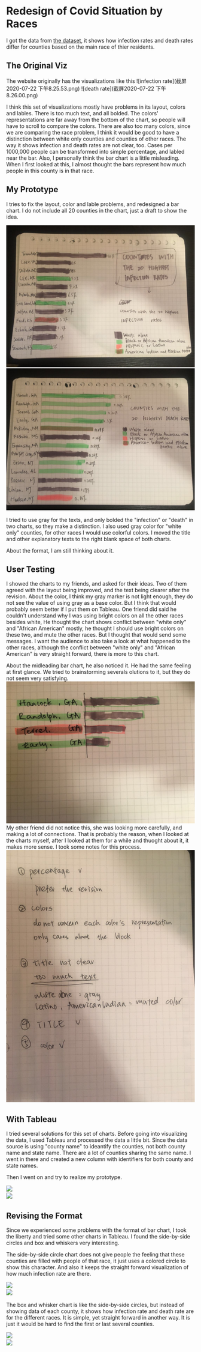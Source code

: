 # Redesign of Covid Situation by Races

I got the data from [the dataset](https://covidtracking.com/race), it shows how infection rates and death rates differ for counties based on the main race of thier residents. 

## The Original Viz
The website originally has the visualizations like this
![infection rate](截屏2020-07-22 下午8.25.53.png)
![death rate](截屏2020-07-22 下午8.26.00.png)

I think this set of visualizations mostly have problems in its layout, colors and lables. 
There is too much text, and all bolded. The colors' representations are far away from the bottom of the chart, so people will have to scroll to compare the colors. 
There are also too many colors, since we are comparing the race problem, I think it would be good to have a distinction between white only counties and counties of other races. 
The way it shows infection and death rates are not clear, too. Cases per 1000,000 people can be transformed into simple percentage, and labled near the bar.
Also, I personally think the bar chart is a little misleading. When I first looked at this, I almost thought the bars represent how much people in this county is in that race. 


## My Prototype
I tries to fix the layout, color and lable problems, and redesigned a bar chart. I do not include all 20 counties in the chart, just a draft to show the idea.

![infection rate](WechatIMG28559.jpeg)
![death rate](WechatIMG28560.jpeg)

I tried to use gray for the texts, and only bolded the "infection" or "death" in two charts, so they make a distinction. 
I also used gray color for "white only" counties, for other races I would use colorful colors.
I moved the title and other explanatory texts to the right blank space of both charts.

About the format, I am still thinking about it.

## User Testing
I showed the charts to my friends, and asked for their ideas. Two of them agreed with the layout being improved, and the text being clearer after the revision. 
About the color, I think my gray marker is not light enough, they do not see the value of using gray as a base color. But I think that would probably seem better if I put them on Tableau.
One friend did said he couldn't understand why I was using bright colors on all the other races besides white, He thought the chart shows conflict between "white only" and "African American" mostly, he thought I should use bright colors on these two, and mute the other races. But I thought that would send some messages. I want the audience to also take a look at what happened to the other races, although the conflict between "white only" and "African American" is very straight forward, there is more to this chart.

About the midleading bar chart, he also noticed it. He had the same feeling at first glance. We tried to brainstorming severals olutions to it, but they do not seem very satisfying.
![some attempts](WechatIMG1164.jpeg)
My other friend did not notice this, she was looking more carefully, and making a lot of connections. That is probably the reason, when I looked at the charts myself, after I looked at them for a while and thuoght about it, it makes more sense.
I took some notes for this process.
![process](WechatIMG1163.jpeg)

## With Tableau

I tried several solutions for this set of charts. 
Before going into visualizing the data, I used Tableau and processed the data a little bit. Since the data source is using "county name" to ideantify the counties, not both county name and state name. There are a lot of counties sharing the same name. I went in there and created a new column with identifiers for both county and state names.

Then I went on and try to realize my prototype.
<div class='tableauPlaceholder' id='viz1595467244732' style='position: relative'><noscript><a href='#'><img alt=' ' src='https:&#47;&#47;public.tableau.com&#47;static&#47;images&#47;co&#47;covid-race&#47;countieswiththehighestINFECTIONrates&#47;1_rss.png' style='border: none' /></a></noscript><object class='tableauViz'  style='display:none;'><param name='host_url' value='https%3A%2F%2Fpublic.tableau.com%2F' /> <param name='embed_code_version' value='3' /> <param name='site_root' value='' /><param name='name' value='covid-race&#47;countieswiththehighestINFECTIONrates' /><param name='tabs' value='no' /><param name='toolbar' value='yes' /><param name='static_image' value='https:&#47;&#47;public.tableau.com&#47;static&#47;images&#47;co&#47;covid-race&#47;countieswiththehighestINFECTIONrates&#47;1.png' /> <param name='animate_transition' value='yes' /><param name='display_static_image' value='yes' /><param name='display_spinner' value='yes' /><param name='display_overlay' value='yes' /><param name='display_count' value='yes' /><param name='language' value='en' /><param name='filter' value='publish=yes' /></object></div><script type='text/javascript'>var divElement = document.getElementById('viz1595467244732');var vizElement = divElement.getElementsByTagName('object')[0];vizElement.style.width='100%';vizElement.style.height=(divElement.offsetWidth*0.75)+'px'; var scriptElement = document.createElement('script');scriptElement.src = 'https://public.tableau.com/javascripts/api/viz_v1.js'; vizElement.parentNode.insertBefore(scriptElement, vizElement);</script>

<div class='tableauPlaceholder' id='viz1595467618919' style='position: relative'><noscript><a href='#'><img alt=' ' src='https:&#47;&#47;public.tableau.com&#47;static&#47;images&#47;co&#47;covid-race-death-bar&#47;countieswiththehighestDEATHrates&#47;1_rss.png' style='border: none' /></a></noscript><object class='tableauViz'  style='display:none;'><param name='host_url' value='https%3A%2F%2Fpublic.tableau.com%2F' /> <param name='embed_code_version' value='3' /> <param name='site_root' value='' /><param name='name' value='covid-race-death-bar&#47;countieswiththehighestDEATHrates' /><param name='tabs' value='no' /><param name='toolbar' value='yes' /><param name='static_image' value='https:&#47;&#47;public.tableau.com&#47;static&#47;images&#47;co&#47;covid-race-death-bar&#47;countieswiththehighestDEATHrates&#47;1.png' /> <param name='animate_transition' value='yes' /><param name='display_static_image' value='yes' /><param name='display_spinner' value='yes' /><param name='display_overlay' value='yes' /><param name='display_count' value='yes' /><param name='language' value='en' /><param name='filter' value='publish=yes' /></object></div><script type='text/javascript'> var divElement = document.getElementById('viz1595467618919'); var vizElement = divElement.getElementsByTagName('object')[0]; vizElement.style.width='100%';vizElement.style.height=(divElement.offsetWidth*0.75)+'px'; var scriptElement = document.createElement('script'); scriptElement.src = 'https://public.tableau.com/javascripts/api/viz_v1.js'; vizElement.parentNode.insertBefore(scriptElement, vizElement); </script>

## Revising the Format
Since we experienced some problems with the format of bar chart, I took the liberty and tried some other charts in Tableau. I found the side-by-side circles and box and whiskers very interesting. 

The side-by-side circle chart does not give people the feeling that these counties are filled with people of that race, it just uses a colored circle to show this character. And also it keeps the straight forward visualization of how much infection rate are there.

<div class='tableauPlaceholder' id='viz1595467813363' style='position: relative'><noscript><a href='#'><img alt=' ' src='https:&#47;&#47;public.tableau.com&#47;static&#47;images&#47;co&#47;covid-race-death-bubble1&#47;countieswiththehighestINFECTIONrates-sidebysidecircles&#47;1_rss.png' style='border: none' /></a></noscript><object class='tableauViz'  style='display:none;'><param name='host_url' value='https%3A%2F%2Fpublic.tableau.com%2F' /> <param name='embed_code_version' value='3' /> <param name='site_root' value='' /><param name='name' value='covid-race-death-bubble1&#47;countieswiththehighestINFECTIONrates-sidebysidecircles' /><param name='tabs' value='no' /><param name='toolbar' value='yes' /><param name='static_image' value='https:&#47;&#47;public.tableau.com&#47;static&#47;images&#47;co&#47;covid-race-death-bubble1&#47;countieswiththehighestINFECTIONrates-sidebysidecircles&#47;1.png' /> <param name='animate_transition' value='yes' /><param name='display_static_image' value='yes' /><param name='display_spinner' value='yes' /><param name='display_overlay' value='yes' /><param name='display_count' value='yes' /><param name='language' value='en' /><param name='filter' value='publish=yes' /></object></div> <script type='text/javascript'> var divElement = document.getElementById('viz1595467813363'); var vizElement = divElement.getElementsByTagName('object')[0]; vizElement.style.width='100%';vizElement.style.height=(divElement.offsetWidth*0.75)+'px'; var scriptElement = document.createElement('script'); scriptElement.src = 'https://public.tableau.com/javascripts/api/viz_v1.js'; vizElement.parentNode.insertBefore(scriptElement, vizElement); </script>

<div class='tableauPlaceholder' id='viz1595467824837' style='position: relative'><noscript><a href='#'><img alt=' ' src='https:&#47;&#47;public.tableau.com&#47;static&#47;images&#47;co&#47;covid-race-death-bubble2&#47;countieswiththehighestDEATHrates-sidebysidecircles&#47;1_rss.png' style='border: none' /></a></noscript><object class='tableauViz'  style='display:none;'><param name='host_url' value='https%3A%2F%2Fpublic.tableau.com%2F' /> <param name='embed_code_version' value='3' /> <param name='site_root' value='' /><param name='name' value='covid-race-death-bubble2&#47;countieswiththehighestDEATHrates-sidebysidecircles' /><param name='tabs' value='no' /><param name='toolbar' value='yes' /><param name='static_image' value='https:&#47;&#47;public.tableau.com&#47;static&#47;images&#47;co&#47;covid-race-death-bubble2&#47;countieswiththehighestDEATHrates-sidebysidecircles&#47;1.png' /> <param name='animate_transition' value='yes' /><param name='display_static_image' value='yes' /><param name='display_spinner' value='yes' /><param name='display_overlay' value='yes' /><param name='display_count' value='yes' /><param name='language' value='en' /><param name='filter' value='publish=yes' /></object></div><script type='text/javascript'> var divElement = document.getElementById('viz1595467824837'); var vizElement = divElement.getElementsByTagName('object')[0]; vizElement.style.width='100%';vizElement.style.height=(divElement.offsetWidth*0.75)+'px'; var scriptElement = document.createElement('script'); scriptElement.src = 'https://public.tableau.com/javascripts/api/viz_v1.js'; vizElement.parentNode.insertBefore(scriptElement, vizElement); </script>

The box and whisker chart is like the side-by-side circles, but instead of showing data of each county, it shows how infection rate and death rate are for the different races. It is simple, yet straight forward in another way. It is just it would be hard to find the first or last several counties.

<div class='tableauPlaceholder' id='viz1595467943464' style='position: relative'><noscript><a href='#'><img alt=' ' src='https:&#47;&#47;public.tableau.com&#47;static&#47;images&#47;co&#47;covid-race-death-box1&#47;countieswiththehighestINFECTIONrates-boxandwhisker&#47;1_rss.png' style='border: none' /></a></noscript><object class='tableauViz'  style='display:none;'><param name='host_url' value='https%3A%2F%2Fpublic.tableau.com%2F' /> <param name='embed_code_version' value='3' /> <param name='site_root' value='' /><param name='name' value='covid-race-death-box1&#47;countieswiththehighestINFECTIONrates-boxandwhisker' /><param name='tabs' value='no' /><param name='toolbar' value='yes' /><param name='static_image' value='https:&#47;&#47;public.tableau.com&#47;static&#47;images&#47;co&#47;covid-race-death-box1&#47;countieswiththehighestINFECTIONrates-boxandwhisker&#47;1.png' /> <param name='animate_transition' value='yes' /><param name='display_static_image' value='yes' /><param name='display_spinner' value='yes' /><param name='display_overlay' value='yes' /><param name='display_count' value='yes' /><param name='language' value='en' /><param name='filter' value='publish=yes' /></object></div> <script type='text/javascript'> var divElement = document.getElementById('viz1595467943464'); var vizElement = divElement.getElementsByTagName('object')[0];   vizElement.style.width='100%';vizElement.style.height=(divElement.offsetWidth*0.75)+'px'; var scriptElement = document.createElement('script');  scriptElement.src = 'https://public.tableau.com/javascripts/api/viz_v1.js'; vizElement.parentNode.insertBefore(scriptElement, vizElement);           </script>

<div class='tableauPlaceholder' id='viz1595467952950' style='position: relative'><noscript><a href='#'><img alt=' ' src='https:&#47;&#47;public.tableau.com&#47;static&#47;images&#47;co&#47;covid-race-death-box2&#47;countieswiththehighestDEATHrates-boxandwhisker&#47;1_rss.png' style='border: none' /></a></noscript><object class='tableauViz'  style='display:none;'><param name='host_url' value='https%3A%2F%2Fpublic.tableau.com%2F' /> <param name='embed_code_version' value='3' /> <param name='site_root' value='' /><param name='name' value='covid-race-death-box2&#47;countieswiththehighestDEATHrates-boxandwhisker' /><param name='tabs' value='no' /><param name='toolbar' value='yes' /><param name='static_image' value='https:&#47;&#47;public.tableau.com&#47;static&#47;images&#47;co&#47;covid-race-death-box2&#47;countieswiththehighestDEATHrates-boxandwhisker&#47;1.png' /> <param name='animate_transition' value='yes' /><param name='display_static_image' value='yes' /><param name='display_spinner' value='yes' /><param name='display_overlay' value='yes' /><param name='display_count' value='yes' /><param name='language' value='en' /><param name='filter' value='publish=yes' /></object></div><script type='text/javascript'> var divElement = document.getElementById('viz1595467952950'); var vizElement = divElement.getElementsByTagName('object')[0]; vizElement.style.width='100%';vizElement.style.height=(divElement.offsetWidth*0.75)+'px'; var scriptElement = document.createElement('script'); scriptElement.src = 'https://public.tableau.com/javascripts/api/viz_v1.js'; vizElement.parentNode.insertBefore(scriptElement, vizElement); </script>
